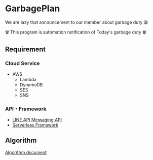 # GarbagePlan

We are lazy that announcement to our member about garbage duty 😩

🗑 This program is automation notification of Today's garbage duty 🗑

## Requirement

### Cloud Service

- AWS
  - Lambda
  - DynamoDB
  - SES
  - SNS

### API・Framework

- [LINE API Messaging API](https://developers.line.me/ja/docs/messaging-api/overview/)
- [Serverless Framework](https://serverless.com/)

## Algorithm

[Algorithm document](https://github.com/mym-kingbob/garbage-plan/blob/master/doc/algorithm.md)
